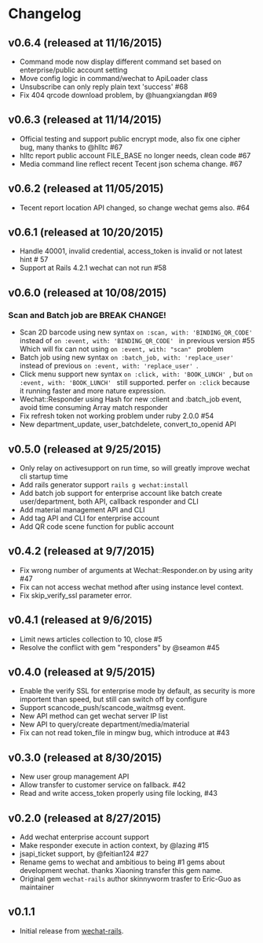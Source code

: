 # Changelog

## v0.6.4 (released at 11/16/2015)

* Command mode now display different command set based on enterprise/public account setting
* Move config logic in command/wechat to ApiLoader class
* Unsubscribe can only reply plain text 'success' #68
* Fix 404 qrcode download problem, by @huangxiangdan #69

## v0.6.3 (released at 11/14/2015)

* Official testing and support public encrypt mode, also fix one cipher bug, many thanks to @hlltc #67
* hlltc report public account FILE_BASE no longer needs, clean code #67
* Media command line reflect recent Tecent json schema change. #67

## v0.6.2 (released at 11/05/2015)

* Tecent report location API changed, so change wechat gems also. #64

## v0.6.1 (released at 10/20/2015)

* Handle 40001, invalid credential, access_token is invalid or not latest hint # 57
* Support at Rails 4.2.1 wechat can not run #58

## v0.6.0 (released at 10/08/2015)

### Scan and Batch job are BREAK CHANGE!

* Scan 2D barcode using new syntax `on :scan, with: 'BINDING_QR_CODE' ` instead of `on :event, with: 'BINDING_QR_CODE' ` in previous version #55
  Which will fix can not using `on :event, with: "scan" ` problem
* Batch job using new syntax `on :batch_job, with: 'replace_user' `
instead of previous `on :event, with: 'replace_user' `. 
* Click menu support new syntax `on :click, with: 'BOOK_LUNCH' `, but `on :event, with: 'BOOK_LUNCH' ` still supported. perfer `on :click` because it running faster and more nature expression.
* Wechat::Responder using Hash for new :client and :batch_job event, avoid time consuming Array match responder
* Fix refresh token not working problem under ruby 2.0.0 #54
* New department_update, user_batchdelete, convert_to_openid API

## v0.5.0 (released at 9/25/2015)

* Only relay on activesupport on run time, so will greatly improve wechat cli startup time
* Add rails generator support `rails g wechat:install`
* Add batch job support for enterprise account like batch create user/department, both API, callback responder and CLI
* Add material management API and CLI
* Add tag API and CLI for enterprise account
* Add QR code scene function for public account

## v0.4.2 (released at 9/7/2015)

* Fix wrong number of arguments at Wechat::Responder.on by using arity #47
* Fix can not access wechat method after using instance level context.
* Fix skip_verify_ssl parameter error. 

## v0.4.1 (released at 9/6/2015)

* Limit news articles collection to 10, close #5
* Resolve the conflict with gem "responders" by @seamon #45

## v0.4.0 (released at 9/5/2015)

* Enable the verify SSL for enterprise mode by default, as security is more importent than speed, but still can switch off by configure
* Support scancode_push/scancode_waitmsg event.
* New API method can get wechat server IP list
* New API to query/create department/media/material
* Fix can not read token_file in mingw bug, which introduce at #43

## v0.3.0 (released at 8/30/2015)

* New user group management API
* Allow transfer to customer service on fallback. #42
* Read and write access_token properly using file locking, #43

## v0.2.0 (released at 8/27/2015)

* Add wechat enterprise account support
* Make responder execute in action context, by @lazing #15
* jsapi_ticket support, by @feitian124 #27
* Rename gems to wechat and ambitious to being #1 gems about development wechat. thanks Xiaoning transfer this gem name.
* Original gem `wechat-rails` author skinnyworm trasfer to Eric-Guo as maintainer

## v0.1.1

* Initial release from [wechat-rails](https://github.com/skinnyworm/wechat-rails).
